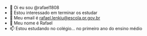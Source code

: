 - 👋 Oi eu sou @rafael1808
- 👀 Estou interessado em terminar os estudar
- 🌱 Meu email é rafael.lenkiu@escola.pr.gov.br
- 💞️ Meu nome é Rafael
- 📫 Estou estudando no colégio... no primeiro ano do ensino médio

<!---
rafael1808/rafael1808 is a ✨ special ✨ repository because its `README.md` (this file) appears on your GitHub profile.
You can click the Preview link to take a look at your changes.
--->
